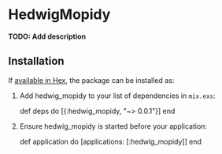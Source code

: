 # HedwigMopidy

**TODO: Add description**

## Installation

If [available in Hex](https://hex.pm/docs/publish), the package can be installed as:

  1. Add hedwig_mopidy to your list of dependencies in `mix.exs`:

        def deps do
          [{:hedwig_mopidy, "~> 0.0.1"}]
        end

  2. Ensure hedwig_mopidy is started before your application:

        def application do
          [applications: [:hedwig_mopidy]]
        end

